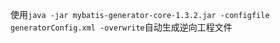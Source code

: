 使用`java -jar mybatis-generator-core-1.3.2.jar -configfile generatorConfig.xml -overwrite`自动生成逆向工程文件
	